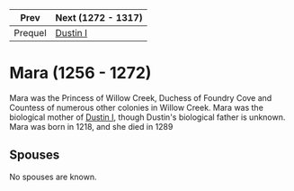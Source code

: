 | Prev | Next (1272 - 1317) |
| ---- | ---- |
| Prequel | [Dustin I] |
# Mara (1256 - 1272)
Mara was the Princess of Willow Creek, Duchess of Foundry Cove and Countess of numerous other colonies in Willow Creek. Mara was the biological mother of [Dustin I], though Dustin's biological father is unknown. Mara was born in 1218, and she died in 1289

## Spouses
No spouses are known.

[Dustin I]: ../1200_1299/00_Dustin_I.md
